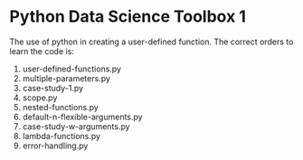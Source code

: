 # Python Data Science Toolbox 1
The use of python in creating a user-defined function. The correct orders to learn the code is:
1) user-defined-functions.py
2) multiple-parameters.py
3) case-study-1.py
4) scope.py
5) nested-functions.py
6) default-n-flexible-arguments.py
7) case-study-w-arguments.py
8) lambda-functions.py
9) error-handling.py
